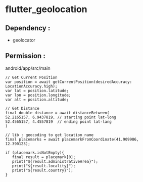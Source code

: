 # flutter_geolocation

## Dependency :
- geolocator

## Permission :
android/app/src/main  
<uses-permission  android:name="android.permission.ACCESS_FINE_LOCATION"/>
<uses-permission  android:name="android.permission.ACCESS_COARSE_LOCATION"/>

```
// Get Current Position
var position = await getCurrentPosition(desiredAccuracy: LocationAccuracy.high);
var lat = position.latitude;
var lon = position.longitude;
var alt = position.altitude;
```

```
// Get Distance
final double distance = await distanceBetween(
52.2165157, 6.9437819, // starting point lat-long
52.4565157, 4.4557819  // ending point lat-lang
)
```

```
// lib : geocoding to get location name
final placemarks = await placemarkFromCoordinate(41.909986, 12.390123);

if (placemark.isNotEmpty){
   final result = placemark[0];
   print("${result.administrativeArea}");
   print("${result.locality}");
   print("${result.country}");
}
```